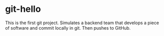 # git-hello
This is the first git project. Simulates a backend team that develops a piece of software and commit locally in git. Then pushes to GitHub.

